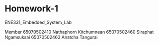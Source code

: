 # Homework-1
ENE331_Embedded_System_Lab

Member
65070502410 Nathaphorn Kitchumnean 
65070502460 Siraphat Ngamsuksai 
65070502463 Anatcha Tangurai 
